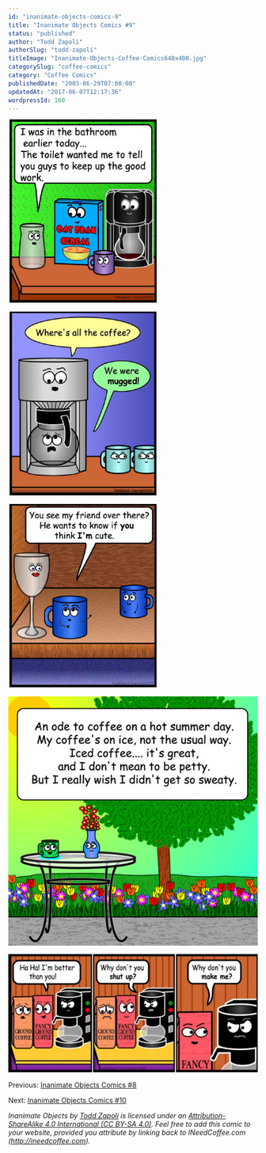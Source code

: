 ```yaml
---
id: "inanimate-objects-comics-9"
title: "Inanimate Objects Comics #9"
status: "published"
author: "Todd Zapoli"
authorSlug: "todd-zapoli"
titleImage: "Inanimate-Objects-Coffee-Comics640x400.jpg"
categorySlug: "coffee-comics"
category: "Coffee Comics"
publishedDate: "2003-06-29T07:00:00"
updatedAt: "2017-06-07T12:17:36"
wordpressId: 160
---
```


![keep up the good work](keep_up_the_good_work1.jpg)

![we were mugged](we_were_mugged2.jpg)

![comic cute](you_think_im_cute.jpg)

![Ode to Summer](02Summer.jpg)

[![make me](make_me-650x308.jpg)](http://ineedcoffee.com/wp-content/uploads/2003/06/make_me.jpg)

Previous: [Inanimate Objects Comics #8](http://ineedcoffee.com/inanimate-objects-comics-8/)

Next: [Inanimate Objects Comics #10](http://ineedcoffee.com/inanimate-objects-comics-10/)

*Inanimate Objects by [Todd Zapoli](http://ineedcoffee.com/) is licensed under an [Attribution-ShareAlike 4.0 International (CC BY-SA 4.0)](https://creativecommons.org/licenses/by-sa/4.0/). Feel free to add this comic to your website, provided you attribute by linking back to INeedCoffee.com (http://ineedcoffee.com).*
